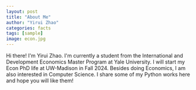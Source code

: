 ```yaml
---
layout: post
title: "About Me"
author: "Yirui Zhao"
categories: facts
tags: [sample]
image: econ.jpg
---
```


Hi there! I'm Yirui Zhao. I'm currently a student from the International and Development Economics Master Program at Yale University. I will start my Econ PhD life at UW-Madison in Fall 2024. Besides doing Economics, I am also interested in Computer Science. I share some of my Python works here and hope you will like them!

